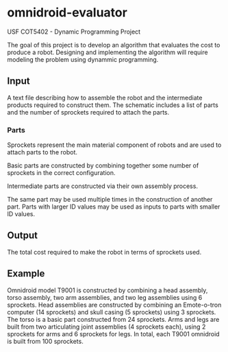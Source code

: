 # omnidroid-evaluator

USF COT5402 - Dynamic Programming Project

The goal of this project is to develop an algorithm that evaluates the cost to produce a robot. Designing and implementing the algorithm will require modeling the problem using dynammic programming.

## Input

A text file describing how to assemble the robot and the intermediate products required to construct them. The schematic includes a list of parts and the number of sprockets required to attach the parts.

### Parts

 Sprockets represent the main material component of robots and are used to attach parts to the robot.

 Basic parts are constructed by combining together some number of sprockets in the correct configuration.

 Intermediate parts are constructed via their own assembly process.

 The same part may be used multiple times in the construction of another part. Parts with larger ID values may be used as inputs to parts with smaller ID values.

## Output

The total cost required to make the robot in terms of sprockets used.

## Example

Omnidroid model T9001 is constructed by combining a head assembly, torso assembly, two arm assemblies, and two leg assemblies using 6 sprockets. Head assemblies are constructed by combining an Emote-o-tron computer (14 sprockets) and skull casing (5 sprockets) using 3 sprockets. The torso is a basic part constructed from 24 sprockets. Arms and legs are built from two articulating joint assemblies (4 sprockets each), using 2 sprockets for arms and 6 sprockets for legs. In total, each T9001 omnidroid is built from 100 sprockets.
